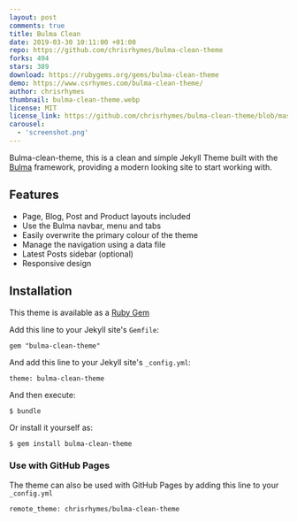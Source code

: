 ```yaml
---
layout: post
comments: true
title: Bulma Clean
date: 2019-03-30 10:11:00 +01:00
repo: https://github.com/chrisrhymes/bulma-clean-theme
forks: 494
stars: 389
download: https://rubygems.org/gems/bulma-clean-theme
demo: https://www.csrhymes.com/bulma-clean-theme/
author: chrisrhymes
thumbnail: bulma-clean-theme.webp
license: MIT
license_link: https://github.com/chrisrhymes/bulma-clean-theme/blob/master/LICENSE.txt
carousel:
  - 'screenshot.png'
---
```


Bulma-clean-theme, this is a clean and simple Jekyll Theme built with the [Bulma](https://bulma.io/) framework, providing a modern looking site to start working with.

## Features

* Page, Blog, Post and Product layouts included
* Use the Bulma navbar, menu and tabs
* Easily overwrite the primary colour of the theme
* Manage the navigation using a data file
* Latest Posts sidebar (optional)
* Responsive design

## Installation

This theme is available as a [Ruby Gem](https://rubygems.org/gems/bulma-clean-theme)

Add this line to your Jekyll site's `Gemfile`:

`gem "bulma-clean-theme"`

And add this line to your Jekyll site's `_config.yml`:

`theme: bulma-clean-theme`

And then execute:

`$ bundle`

Or install it yourself as:

`$ gem install bulma-clean-theme`

### Use with GitHub Pages

The theme can also be used with GitHub Pages by adding this line to your `_config.yml`

`remote_theme: chrisrhymes/bulma-clean-theme`

